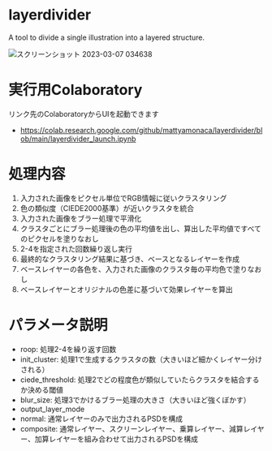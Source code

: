 # layerdivider
A tool to divide a single illustration into a layered structure.

![スクリーンショット 2023-03-07 034638](https://user-images.githubusercontent.com/48423148/223202706-5c6e9108-0cf4-40dc-b840-9c3df3d540da.png)


# 実行用Colaboratory
リンク先のColaboratoryからUIを起動できます
- https://colab.research.google.com/github/mattyamonaca/layerdivider/blob/main/layerdivider_launch.ipynb

# 処理内容
1. 入力された画像をピクセル単位でRGB情報に従いクラスタリング
2. 色の類似度（CIEDE2000基準）が近いクラスタを統合
3. 入力された画像をブラー処理で平滑化
4. クラスタごとにブラー処理後の色の平均値を出し、算出した平均値ですべてのピクセルを塗りなおし
5. 2-4を指定された回数繰り返し実行
6. 最終的なクラスタリング結果に基づき、ベースとなるレイヤーを作成
7. ベースレイヤーの各色を、入力された画像のクラスタ毎の平均色で塗りなおし
8. ベースレイヤーとオリジナルの色差に基づいて効果レイヤーを算出

# パラメータ説明
- roop: 処理2-4を繰り返す回数
- init_cluster: 処理1で生成するクラスタの数（大きいほど細かくレイヤー分けされる）
- ciede_threshold: 処理2でどの程度色が類似していたらクラスタを結合するか決める閾値
- blur_size: 処理3でかけるブラー処理の大きさ（大きいほど強くぼかす）
- output_layer_mode
 - normal: 通常レイヤーのみで出力されるPSDを構成
 - composite: 通常レイヤー、スクリーンレイヤー、乗算レイヤー、減算レイヤー、加算レイヤーを組み合わせて出力されるPSDを構成
